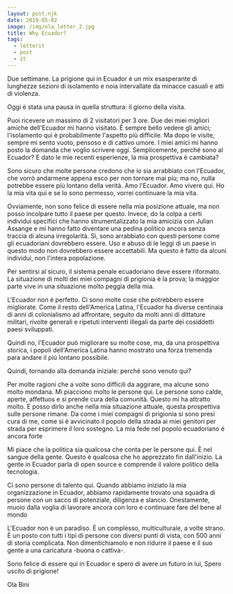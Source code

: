 ```yaml
---
layout: post.njk
date: 2019-05-02
image: /img/ola_letter_2.jpg
title: Why Ecuador?
tags:
  - letterit
  - post
  - it
---
```


Due settimane. La prigione qui in Ecuador è un mix esasperante di lunghezze sezioni di isolamento e noia intervallate da minacce casuali e atti di violenza.

Oggi è stata una pausa in quella struttura: il giorno della visita.

Puoi ricevere un massimo di 2 visitatori per 3 ore. Due dei miei migliori amiche
dell'Ecuador mi hanno visitato. È sempre bello vedere gli amici; l'isolamento qui
è probabilmente l'aspetto più difficile. Ma dopo le visite, sempre mi sento vuoto,
pensoso e di cattivo umore. I miei amici mi hanno posto la domanda che voglio
scrivere oggi. Semplicemente, perché sono al Ecuador? E dato le mie recenti
esperienze, la mia prospettiva è cambiata?

Sono sicuro che molte persone credono che io sia arrabbiato con l'Ecuador, che
vorrò andarmene appena esco per non tornare mai più; ma no, nulla potrebbe
essere più lontano della verità. Amo l'Ecuador. Amo vivere qui. Ho la mia vita
qui e se lo sono permesso, vorrei continuare la mia vita.

Ovviamente, non sono felice di essere nella mia posizione attuale, ma non posso
incolpare tutto il paese per questo. Invece, do la colpa a certi individui specifici
che hanno strumentalizzato la mia amicizia con Julian Assange e mi hanno fatto
diventare una pedina politico ancora senza traccia di alcuna irregolarità. Sì,
sono arrabbiato con questi persone come gli ecuadoriani dovrebbero essere. Uso e
abuso di le leggi di un paese in questo modo non dovrebbero essere accettabili.
Ma questo è fatto da alcuni individui, non l'intera popolazione.

Per sentirsi al sicuro, il sistema penale ecuadoriano deve essere riformato. La
situazione di molti dei miei compagni di prigionia è la prova; la maggior parte
vive in una situazione molto peggia della mia.

L'Ecuador non è perfetto. Ci sono molte cose che potrebbero essere migliorate.
Come il resto dell'America Latina, l'Ecuador ha diverse centinaia di anni di
colonialismo ad affrontare, seguito da molti anni di dittature militari, rivolte
generali e ripetuti interventi illegali da parte dei cosiddetti paesi sviluppati.

Quindi no, l'Ecuador può migliorare su molte cose, ma, da una prospettiva
storica, i popoli dell'America Latina hanno mostrato una forza tremenda para
andare il più lontano possibile.

Quindi, tornando alla domanda iniziale: perché sono venuto qui?

Per molte ragioni che a volte sono difficili da aggirare, ma alcune sono molto
mondana. Mi piacciono molto le persone qui. Le persone sono calde, aperte,
affettuos e si prende cura della comunità. Questo mi ha attratto molto. E posso
dirlo anche nella mia situazione attuale, questa prospettiva sulle persone rimane.
Da come i miei compagni di prigionia si sono presi cura di me, come si è
avvicinato il popolo della strada ai miei genitori per strada per esprimere il
loro sostegno. La mia fede nel popolo ecuadoriano é ancora forte

Mi piace che la politica sia qualcosa che conta per le persone qui. È nel
sangue della gente. Questo è qualcosa che ho apprezzato fin dall'inizio. La
gente in Ecuador parla di open source e comprende il valore politico della tecnologia.

Ci sono persone di talento qui. Quando abbiamo iniziato la mia organizzazione in Ecuador,
abbiamo rapidamente trovato una squadra di persone con un sacco di potenziale, diligenza e
slancio. Onestamente, muoio dalla voglia di lavorare ancora con loro e continuare
fare del bene al mondo

L'Ecuador non è un paradiso. È un complesso, multiculturale, a volte strano.
È un posto con tutti i tipi di persone con diversi punti di vista, con 500
anni di storia complicata. Non dimentichiamolo e non ridurre il paese e il suo
gente a una caricatura -buona o cattiva-.

Sono felice di essere qui in Ecuador e spero di avere un futuro in lui,
Spero uscito di prigione!

Ola Bini
